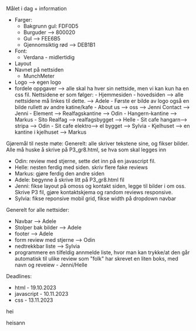 Målet i dag + information
- Farger:
    - Bakgrunn gul: FDF0D5
    - Burguder --> 800020 
    - Gul --> FEE6B5 
    - Gjennomsiktig rød --> DEB1B1 
- Font: 
    - Verdana - midlertidig 
- Layout 
- Navnet på nettsiden 
    - MunchMeter
- Logo --> egen logo 
- fordele oppgaver --> alle skal ha hver sin nettside, men vi kan kun ha en css fil. 
    Nettsidene er som følger: 
        - Hjemmesiden - hovedsiden --> alle nettsidene må linkes til dette.  --> Adele 
            - Første er bilde av logo også en bilde rullett av andre katine/kafe 
        - About us --> oss --> Jenni
            Contact --> Jenni 
        - Element --> Realfagskantine --> Odin 
        - Hangern-kantine --> Markus 
        - Sito Realfag --> realfagsbygget --> Helle 
        - Sit cafe hangarn--> stripa --> Odin 
        - Sit cafe elektro--> el bygget --> Sylvia 
        - Kjelhuset --> en kantine i kjelhuset --> Markus 


Gjøremål til neste møte: Generelt: alle skriver tekstene sine, og fikser bilder. 
Alle må huske å skrive på P3_gr8.html, se hva som skal legges inn 
- Odin: review med stjerne, sette det inn på en javascript fil. 
- Helle: nesten ferdig med siden. skriv flere fake reviews
- Markus: gjøre ferdig den andre siden 
- Adele: begynne å skrive litt på P3_gr8.html fil 
- Jenni: fikse layout på omoss og kontakt siden, legge til bilder i om oss. Skrive P3 fil, gjøre kontaktskjema og random reviews responsive.
- Sylvia: fikse reponsive mobil grid, fikse width på dropdown navbar 

Generelt for alle nettsider:
- Navbar --> Adele
- Stolper bak bilder --> Adele
- footer --> Adele
- form review med stjerne --> Odin
- nedtrekkbar liste --> Sylvia
- programmere en tilfeldig annmelde liste, hvor man kan trykke/at den går automatisk til ulike review som "folk" har skrevet 
    en liten boks, med navn og reveiew - Jenni/Helle 

Deadlines:
 - html - 19.10.2023
 - javascript - 10.11.2023
 - css - 13.11.2023

 hei

 heisann
